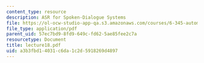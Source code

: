 ```yaml
---
content_type: resource
description: ASR for Spoken-Dialogue Systems
file: https://ol-ocw-studio-app-qa.s3.amazonaws.com/courses/6-345-automatic-speech-recognition-spring-2003/a3b3fbd14031c6da1c2d5918269d4897_lecture18.pdf
file_type: application/pdf
parent_uid: 57ec7bd9-8fd9-649c-fd62-5ae85fee2c7a
resourcetype: Document
title: lecture18.pdf
uid: a3b3fbd1-4031-c6da-1c2d-5918269d4897
---
```

